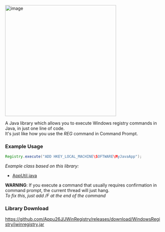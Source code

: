 <img width="360" alt="image" src="https://github.com/Appu26J/JWinRegistry/assets/128838345/b3662950-fb07-40f6-9766-4ffee15d44b7">

A Java library which allows you to execute Windows registry commands in Java, in just one line of code.  
It's just like how you use the *REG* command in Command Prompt.

### Example Usage
```java
Registry.execute("ADD HKEY_LOCAL_MACHINE\SOFTWARE\MyJavaApp");
```
*Example class based on this library:*
- [AppUtil.java](https://github.com/Appu26J/Softuninstall/blob/main/src/appu26j/utils/AppUtil.java)

**WARNING**: If you execute a command that usually requires confirmation in command prompt, the current thread will just hang.  
*To fix this, just add /F at the end of the command*

### Library Download
https://github.com/Appu26J/JWinRegistry/releases/download/WindowsRegistry/jwinregistry.jar
